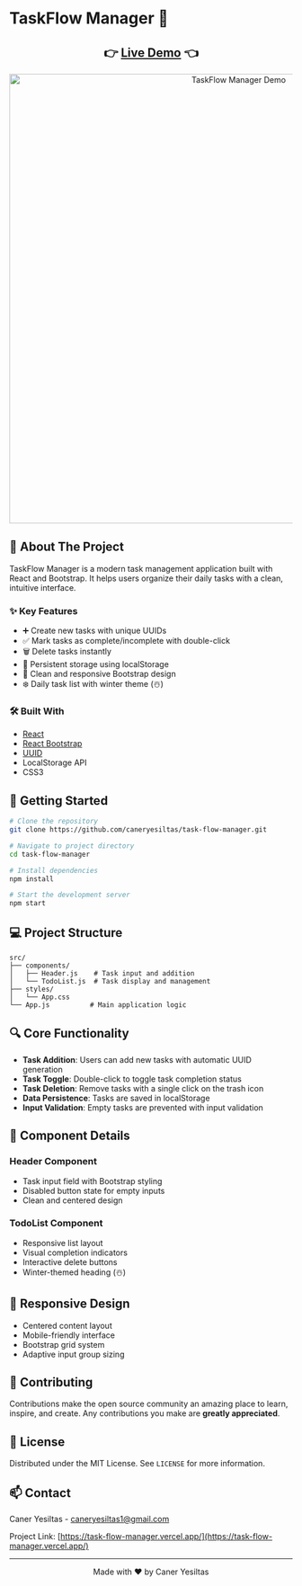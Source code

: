# TaskFlow Manager 🚀

<div align="center">
  <h2>
    👉 <a href="https://task-flow-manager.vercel.app/">Live Demo</a> 👈
  </h2>
</div>

<div align="center">
  <img src="./assets/demo.gif" alt="TaskFlow Manager Demo" width="800"/>
</div>

## 📌 About The Project

TaskFlow Manager is a modern task management application built with React and Bootstrap. It helps users organize their daily tasks with a clean, intuitive interface.

### ✨ Key Features

- ➕ Create new tasks with unique UUIDs
- ✅ Mark tasks as complete/incomplete with double-click
- 🗑️ Delete tasks instantly
- 💾 Persistent storage using localStorage
- 🎨 Clean and responsive Bootstrap design
- ❄️ Daily task list with winter theme (☃️)

### 🛠️ Built With

- [React](https://reactjs.org/)
- [React Bootstrap](https://react-bootstrap.github.io/)
- [UUID](https://github.com/uuidjs/uuid)
- LocalStorage API
- CSS3

## 🚀 Getting Started

```bash
# Clone the repository
git clone https://github.com/caneryesiltas/task-flow-manager.git

# Navigate to project directory
cd task-flow-manager

# Install dependencies
npm install

# Start the development server
npm start
```

## 💻 Project Structure

```
src/
├── components/
│   ├── Header.js    # Task input and addition
│   └── TodoList.js  # Task display and management
├── styles/
│   └── App.css
└── App.js          # Main application logic
```

## 🔍 Core Functionality

- **Task Addition**: Users can add new tasks with automatic UUID generation
- **Task Toggle**: Double-click to toggle task completion status
- **Task Deletion**: Remove tasks with a single click on the trash icon
- **Data Persistence**: Tasks are saved in localStorage
- **Input Validation**: Empty tasks are prevented with input validation

## 🎯 Component Details

### Header Component
- Task input field with Bootstrap styling
- Disabled button state for empty inputs
- Clean and centered design

### TodoList Component
- Responsive list layout
- Visual completion indicators
- Interactive delete buttons
- Winter-themed heading (☃️)

## 📱 Responsive Design

- Centered content layout
- Mobile-friendly interface
- Bootstrap grid system
- Adaptive input group sizing

## 🤝 Contributing

Contributions make the open source community an amazing place to learn, inspire, and create. Any contributions you make are **greatly appreciated**.

## 📄 License

Distributed under the MIT License. See `LICENSE` for more information.

## 📫 Contact

Caner Yesiltas - caneryesiltas1@gmail.com

Project Link: [https://task-flow-manager.vercel.app/](https://task-flow-manager.vercel.app/)

---

<div align="center">
  Made with ❤️ by Caner Yesiltas
</div>
